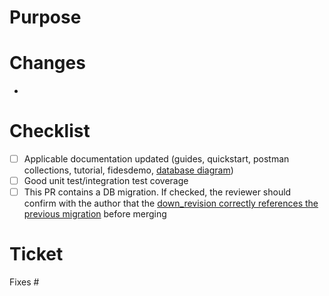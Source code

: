 
# Purpose

# Changes

-
# Checklist

- [ ] Applicable documentation updated (guides, quickstart, postman collections, tutorial, fidesdemo, [database diagram](https://github.com/ethyca/fidesops/blob/main/docs/fidesops/docs/development/update_erd_diagram.md))
- [ ] Good unit test/integration test coverage
- [ ] This PR contains a DB migration. If checked, the reviewer should confirm with the author that the [down_revision correctly references the previous migration](https://ethyca.github.io/fidesops/development/contributing_details/#alembic-migrations) before merging

# Ticket

Fixes #
 
